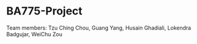 # BA775-Project
Team members: Tzu Ching Chou, Guang Yang, Husain Ghadiali, Lokendra Badgujar, WeiChu Zou
